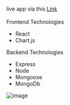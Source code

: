 
live app via this [Link](https://roxiler-transactions-dashboard.onrender.com/)
<br/>
<br/>
Frontend Technologies
- React
- Chart.js

Backend Technologies
- Express
- Node
- Mongoose
- MongoDb

![image](https://github.com/user-attachments/assets/85528ff8-3195-470e-97af-3127816eb287)
